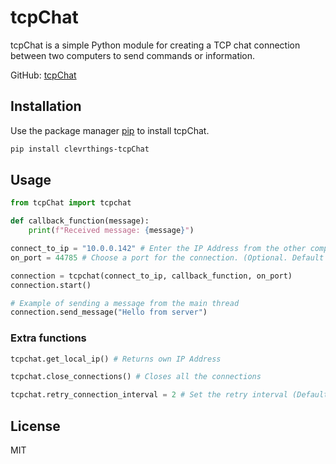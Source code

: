 # tcpChat

tcpChat is a simple Python module for creating a TCP chat connection between two computers to send commands or information.

GitHub: [tcpChat](https://github.com/clevrthings/tcpChat)

## Installation

Use the package manager [pip](https://pip.pypa.io/en/stable/) to install tcpChat.

```bash
pip install clevrthings-tcpChat
```

## Usage
```python
from tcpChat import tcpchat

def callback_function(message):
    print(f"Received message: {message}")

connect_to_ip = "10.0.0.142" # Enter the IP Address from the other computer
on_port = 44785 # Choose a port for the connection. (Optional. Default = 44785)

connection = tcpchat(connect_to_ip, callback_function, on_port)
connection.start()

# Example of sending a message from the main thread
connection.send_message("Hello from server")
```
### Extra functions
```python
tcpchat.get_local_ip() # Returns own IP Address

tcpchat.close_connections() # Closes all the connections

tcpchat.retry_connection_interval = 2 # Set the retry interval (Default = 5 seconds)
```


## License
MIT